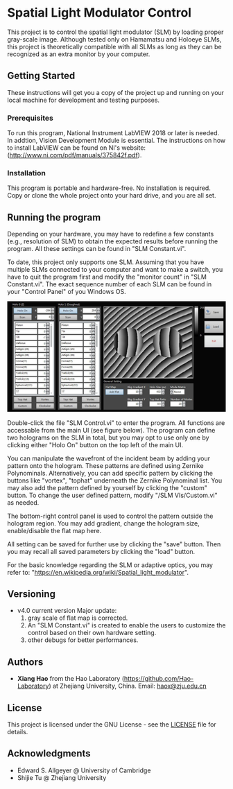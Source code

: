 # Spatial Light Modulator Control

This project is to control the spatial light modulator (SLM) by loading proper gray-scale image. Although tested only on Hamamatsu and Holoeye SLMs, this project is theoretically compatible with all SLMs as long as they can be recognized as an extra monitor by your computer.

## Getting Started

These instructions will get you a copy of the project up and running on your local machine for development and testing purposes.

### Prerequisites

To run this program, National Instrument LabVIEW 2018 or later is needed. In addtion, Vision Development Module is essential. The instructions on how to install LabVIEW can be found on NI's website:
(http://www.ni.com/pdf/manuals/375842f.pdf). 

### Installation

This program is portable and hardware-free. No installation is required. Copy or clone the whole project onto your hard drive, and you are all set.

## Running the program

Depending on your hardware, you may have to redefine a few constants (e.g., resolution of SLM) to obtain the expected results before running the program. All these settings can be found in "SLM Constant.vi".

To date, this project only supports one SLM. Assuming that you have multiple SLMs connected to your computer and want to make a switch, you have to quit the program first and modify the "monitor count" in "SLM Constant.vi". The exact sequence number of each SLM can be found in your "Control Panel" of you Windows OS.

![main UI](Figures/mainUI.png)

Double-click the file "SLM Control.vi" to enter the program. All functions are accessable from the main UI (see figure below). The program can define two holograms on the SLM in total, but you may opt to use only one by clicking either "Holo On" button on the top left of the main UI.

You can manipulate the wavefront of the incident beam by adding your pattern onto the hologram. These patterns are defined using Zernike Polynominals. Alternatively, you can add specific pattern by clicking the buttons like "vortex", "tophat" underneath the Zernike Polynominal list. You may also add the pattern defined by yourself by clicking the "custom" button. To change the user defined pattern, modify "/SLM VIs/Custom.vi" as needed.

The bottom-right control panel is used to control the pattern outside the hologram region. You may add gradient, change the hologram size, enable/disable the flat map here.

All setting can be saved for further use by clicking the "save" button. Then you may recall all saved parameters by clicking the "load" button.

For the basic knowledge regarding the SLM or adaptive optics, you may refer to:
 "https://en.wikipedia.org/wiki/Spatial_light_modulator".


## Versioning

* v4.0 current version
Major update: 
    1. gray scale of flat map is corrected.
    2. An "SLM Constant.vi" is created to enable the users to customize the control based on their own hardware setting. 
    3. other debugs for better performances.


## Authors

* **Xiang Hao** from the Hao Laboratory (https://github.com/Hao-Laboratory) at Zhejiang University, China. Email: haox@zju.edu.cn

## License

This project is licensed under the GNU License - see the [LICENSE](LICENSE) file for details.

## Acknowledgments

* Edward S. Allgeyer @ University of Cambridge
* Shijie Tu @ Zhejiang University
